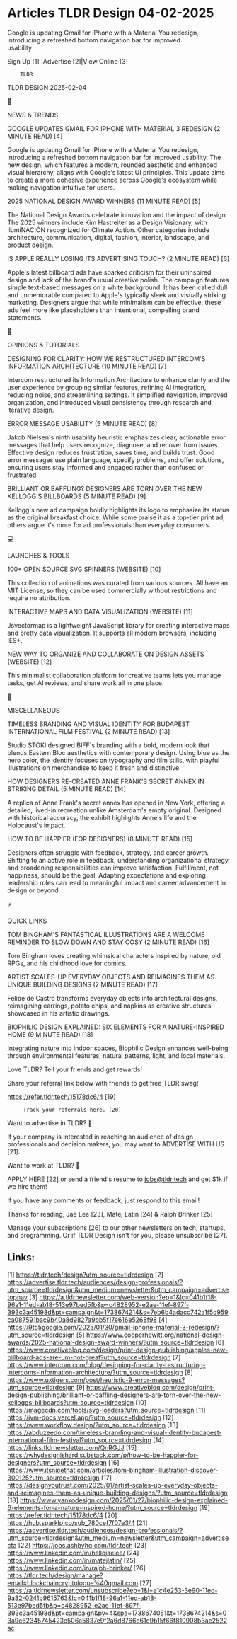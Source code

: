 # Articles TLDR Design 04-02-2025

Google is updating Gmail for iPhone with a Material You redesign,
introducing a refreshed bottom navigation bar for improved
usability ‌ ‌ ‌ ‌ ‌ ‌ ‌ ‌ ‌ ‌ ‌ ‌ ‌ ‌ ‌ ‌ ‌ ‌ ‌ ‌ ‌ ‌ ‌ ‌ ‌ ‌  ‌ ‌ ‌ ‌ ‌ ‌ ‌ ‌ ‌ ‌ ‌ ‌ ‌ ‌ ‌ ‌ ‌ ‌ ‌ ‌ ‌ ‌ ‌ ‌ ‌ ‌ 


 Sign Up [1] |Advertise [2]|View Online [3] 

		TLDR 

TLDR DESIGN 2025-02-04

📱 

NEWS & TRENDS

 GOOGLE UPDATES GMAIL FOR IPHONE WITH MATERIAL 3 REDESIGN (2 MINUTE
READ) [4] 

 Google is updating Gmail for iPhone with a Material You redesign,
introducing a refreshed bottom navigation bar for improved usability.
The new design, which features a modern, rounded aesthetic and
enhanced visual hierarchy, aligns with Google's latest UI principles.
This update aims to create a more cohesive experience across Google's
ecosystem while making navigation intuitive for users. 

 2025 NATIONAL DESIGN AWARD WINNERS (11 MINUTE READ) [5] 

 The National Design Awards celebrate innovation and the impact of
design. The 2025 winners include Kim Hastreiter as a Design Visionary,
with ilumiNACIÓN recognized for Climate Action. Other categories
include architecture, communication, digital, fashion, interior,
landscape, and product design. 

 IS APPLE REALLY LOSING ITS ADVERTISING TOUCH? (2 MINUTE READ) [6] 

 Apple's latest billboard ads have sparked criticism for their
uninspired design and lack of the brand's usual creative polish. The
campaign features simple text-based messages on a white background. It
has been called dull and unmemorable compared to Apple's typically
sleek and visually striking marketing. Designers argue that while
minimalism can be effective, these ads feel more like placeholders
than intentional, compelling brand statements. 

🚀 

OPINIONS & TUTORIALS

 DESIGNING FOR CLARITY: HOW WE RESTRUCTURED INTERCOM'S INFORMATION
ARCHITECTURE (10 MINUTE READ) [7] 

 Intercom restructured its Information Architecture to enhance clarity
and the user experience by grouping similar features, refining AI
integration, reducing noise, and streamlining settings. It simplified
navigation, improved organization, and introduced visual consistency
through research and iterative design. 

 ERROR MESSAGE USABILITY (5 MINUTE READ) [8] 

 Jakob Nielsen's ninth usability heuristic emphasizes clear,
actionable error messages that help users recognize, diagnose, and
recover from issues. Effective design reduces frustration, saves time,
and builds trust. Good error messages use plain language, specify
problems, and offer solutions, ensuring users stay informed and
engaged rather than confused or frustrated. 

 BRILLIANT OR BAFFLING? DESIGNERS ARE TORN OVER THE NEW KELLOGG'S
BILLBOARDS (5 MINUTE READ) [9] 

 Kellogg's new ad campaign boldly highlights its logo to emphasize its
status as the original breakfast choice. While some praise it as a
top-tier print ad, others argue it's more for ad professionals than
everyday consumers. 

💻 

LAUNCHES & TOOLS

 100+ OPEN SOURCE SVG SPINNERS (WEBSITE) [10] 

 This collection of animations was curated from various sources. All
have an MIT License, so they can be used commercially without
restrictions and require no attribution. 

 INTERACTIVE MAPS AND DATA VISUALIZATION (WEBSITE) [11] 

 Jsvectormap is a lightweight JavaScript library for creating
interactive maps and pretty data visualization. It supports all modern
browsers, including IE9+. 

 NEW WAY TO ORGANIZE AND COLLABORATE ON DESIGN ASSETS (WEBSITE) [12] 

 This minimalist collaboration platform for creative teams lets you
manage tasks, get AI reviews, and share work all in one place. 

🎁 

MISCELLANEOUS

 TIMELESS BRANDING AND VISUAL IDENTITY FOR BUDAPEST INTERNATIONAL FILM
FESTIVAL (2 MINUTE READ) [13] 

 Studio STOKI designed BIFF's branding with a bold, modern look that
blends Eastern Bloc aesthetics with contemporary design. Using blue as
the hero color, the identity focuses on typography and film stills,
with playful illustrations on merchandise to keep it fresh and
distinctive. 

 HOW DESIGNERS RE-CREATED ANNE FRANK'S SECRET ANNEX IN STRIKING DETAIL
(5 MINUTE READ) [14] 

 A replica of Anne Frank's secret annex has opened in New York,
offering a detailed, lived-in recreation unlike Amsterdam's empty
original. Designed with historical accuracy, the exhibit highlights
Anne's life and the Holocaust's impact. 

 HOW TO BE HAPPIER (FOR DESIGNERS) (8 MINUTE READ) [15] 

 Designers often struggle with feedback, strategy, and career growth.
Shifting to an active role in feedback, understanding organizational
strategy, and broadening responsibilities can improve satisfaction.
Fulfillment, not happiness, should be the goal. Adapting expectations
and exploring leadership roles can lead to meaningful impact and
career advancement in design or beyond. 

⚡ 

QUICK LINKS

 TOM BINGHAM'S FANTASTICAL ILLUSTRATIONS ARE A WELCOME REMINDER TO
SLOW DOWN AND STAY COSY (2 MINUTE READ) [16] 

 Tom Bingham loves creating whimsical characters inspired by nature,
old RPGs, and his childhood love for comics. 

 ARTIST SCALES-UP EVERYDAY OBJECTS AND REIMAGINES THEM AS UNIQUE
BUILDING DESIGNS (2 MINUTE READ) [17] 

 Felipe de Castro transforms everyday objects into architectural
designs, reimagining earrings, potato chips, and napkins as creative
structures showcased in his artistic drawings. 

 BIOPHILIC DESIGN EXPLAINED: SIX ELEMENTS FOR A NATURE-INSPIRED HOME
(9 MINUTE READ) [18] 

 Integrating nature into indoor spaces, Biophilic Design enhances
well-being through environmental features, natural patterns, light,
and local materials. 

Love TLDR? Tell your friends and get rewards!

 Share your referral link below with friends to get free TLDR swag! 

 https://refer.tldr.tech/15178dc6/4 [19] 

		 Track your referrals here. [20] 

Want to advertise in TLDR? 📰

 If your company is interested in reaching an audience of design
professionals and decision makers, you may want to ADVERTISE WITH US
[21]. 

Want to work at TLDR? 💼

 APPLY HERE [22] or send a friend's resume to jobs@tldr.tech and get
$1k if we hire them! 

 If you have any comments or feedback, just respond to this email! 

Thanks for reading, 
Jae Lee [23], Matej Latin [24] & Ralph Brinker [25] 

 Manage your subscriptions [26] to our other newsletters on tech,
startups, and programming. Or if TLDR Design isn't for you, please
unsubscribe [27]. 

 

Links:
------
[1] https://tldr.tech/design?utm_source=tldrdesign
[2] https://advertise.tldr.tech/audiences/design-professionals/?utm_source=tldrdesign&utm_medium=newsletter&utm_campaign=advertisetopnav
[3] https://a.tldrnewsletter.com/web-version?ep=1&lc=041b1f18-96a1-11ed-ab18-513e97bed5fb&p=c4828952-e2ae-11ef-897f-393c3a45198d&pt=campaign&t=1738674214&s=7eb6b4adacc742a1f5d959ca087591bac9b40a8d9827a9bb5f17e616e5268f98
[4] https://9to5google.com/2025/01/30/gmail-iphone-material-3-redesign/?utm_source=tldrdesign
[5] https://www.cooperhewitt.org/national-design-awards/2025-national-design-award-winners/?utm_source=tldrdesign
[6] https://www.creativebloq.com/design/print-design-publishing/apples-new-billboard-ads-are-um-not-great?utm_source=tldrdesign
[7] https://www.intercom.com/blog/designing-for-clarity-restructuring-intercoms-information-architecture/?utm_source=tldrdesign
[8] https://www.uxtigers.com/post/heuristic-9-error-messages?utm_source=tldrdesign
[9] https://www.creativebloq.com/design/print-design-publishing/brilliant-or-baffling-designers-are-torn-over-the-new-kelloggs-billboards?utm_source=tldrdesign
[10] https://magecdn.com/tools/svg-loaders?utm_source=tldrdesign
[11] https://jvm-docs.vercel.app/?utm_source=tldrdesign
[12] https://www.workflow.design/?utm_source=tldrdesign
[13] https://abduzeedo.com/timeless-branding-and-visual-identity-budapest-international-film-festival?utm_source=tldrdesign
[14] https://links.tldrnewsletter.com/QnRGJJ
[15] https://whydesignishard.substack.com/p/how-to-be-happier-for-designers?utm_source=tldrdesign
[16] https://www.itsnicethat.com/articles/tom-bingham-illustration-discover-300125?utm_source=tldrdesign
[17] https://designyoutrust.com/2025/01/artist-scales-up-everyday-objects-and-reimagines-them-as-unique-building-designs/?utm_source=tldrdesign
[18] https://www.yankodesign.com/2025/01/27/biophilic-design-explained-6-elements-for-a-nature-inspired-home/?utm_source=tldrdesign
[19] https://refer.tldr.tech/15178dc6/4
[20] https://hub.sparklp.co/sub_780cef7f07e3/4
[21] https://advertise.tldr.tech/audiences/design-professionals/?utm_source=tldrdesign&utm_medium=newsletter&utm_campaign=advertisecta
[22] https://jobs.ashbyhq.com/tldr.tech
[23] https://www.linkedin.com/in/hellojaelee/
[24] https://www.linkedin.com/in/matejlatin/
[25] https://www.linkedin.com/in/ralph-brinker/
[26] https://tldr.tech/design/manage?email=blockchaincryptologue%40gmail.com
[27] https://a.tldrnewsletter.com/unsubscribe?ep=1&l=e1c4e253-3e90-11ed-9a32-0241b9615763&lc=041b1f18-96a1-11ed-ab18-513e97bed5fb&p=c4828952-e2ae-11ef-897f-393c3a45198d&pt=campaign&pv=4&spa=1738674051&t=1738674214&s=03a9c62345745423e506a5837e9f2a6d8766c61e9b15f66f810908b3ae2522ac
